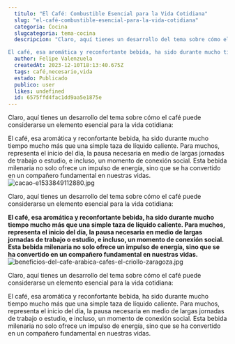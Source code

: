 ```yaml
---
  titulo: "El Café: Combustible Esencial para la Vida Cotidiana"
  slug: "el-café-combustible-esencial-para-la-vida-cotidiana"
  categoria: Cocina
  slugcategoria: tema-cocina
  descripcion: "Claro, aquí tienes un desarrollo del tema sobre cómo el café puede considerarse un elemento esencial para la vida cotidiana:

El café, esa aromática y reconfortante bebida, ha sido durante mucho tiemp"
  author: Felipe Valenzuela
  createdAt: 2023-12-10T18:13:40.675Z
  tags: café,necesario,vida
  estado: Publicado
  publico: user
  likes: undefined
  id: 6575ffd4fac1dd9aa5e1875e
---
```

Claro, aquí tienes un desarrollo del tema sobre cómo el café puede considerarse un elemento esencial para la vida cotidiana:

El café, esa aromática y reconfortante bebida, ha sido durante mucho tiempo mucho más que una simple taza de líquido caliente. Para muchos, representa el inicio del día, la pausa necesaria en medio de largas jornadas de trabajo o estudio, e incluso, un momento de conexión social. Esta bebida milenaria no solo ofrece un impulso de energía, sino que se ha convertido en un compañero fundamental en nuestras vidas.
<img class="w-full my-10 rounded-lg" src="https://pdf-formularios.s3.sa-east-1.amazonaws.com/1702232074630-6575ffd4fac1dd9aa5e1875e.png" alt="cacao-e1533849112880.jpg">

Claro, aquí tienes un desarrollo del tema sobre cómo el café puede considerarse un elemento esencial para la vida cotidiana:

**El café, esa aromática y reconfortante bebida, ha sido durante mucho tiempo mucho más que una simple taza de líquido caliente. Para muchos, representa el inicio del día, la pausa necesaria en medio de largas jornadas de trabajo o estudio, e incluso, un momento de conexión social. Esta bebida milenaria no solo ofrece un impulso de energía, sino que se ha convertido en un compañero fundamental en nuestras vidas.**
<img class="w-full my-10 rounded-lg" src="https://pdf-formularios.s3.sa-east-1.amazonaws.com/1702232158610-6575ffd4fac1dd9aa5e1875e.png" alt="beneficios-del-cafe-arabica-cafes-el-criollo-zaragoza.jpg">

Claro, aquí tienes un desarrollo del tema sobre cómo el café puede considerarse un elemento esencial para la vida cotidiana:

El café, esa aromática y reconfortante bebida, ha sido durante mucho tiempo mucho más que una simple taza de líquido caliente. Para muchos, representa el inicio del día, la pausa necesaria en medio de largas jornadas de trabajo o estudio, e incluso, un momento de conexión social. Esta bebida milenaria no solo ofrece un impulso de energía, sino que se ha convertido en un compañero fundamental en nuestras vidas.

    
